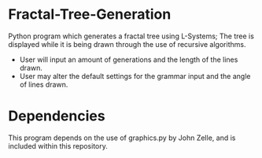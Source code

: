# Fractal-Tree-Generation
Python program which generates a fractal tree using L-Systems; The tree is displayed while it is being drawn through the use of recursive algorithms.
- User will input an amount of generations and the length of the lines drawn.
- User may alter the default settings for the grammar input and the angle of lines drawn.

# Dependencies
This program depends on the use of graphics.py by John Zelle, and is included within this repository.
